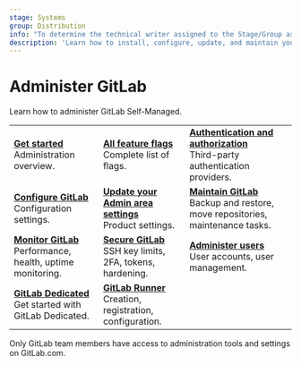 ```yaml
---
stage: Systems
group: Distribution
info: "To determine the technical writer assigned to the Stage/Group associated with this page, see https://handbook.gitlab.com/handbook/product/ux/technical-writing/#assignments"
description: 'Learn how to install, configure, update, and maintain your GitLab instance.'
---
```


# Administer GitLab

Learn how to administer GitLab Self-Managed.

|                                                                                                        |                                                                                                 |  |
|--------------------------------------------------------------------------------------------------------|-------------------------------------------------------------------------------------------------|--|
| [**Get started**](get_started.md)<br>Administration overview.                        | [**All feature flags**](../user/feature_flags.md)<br>Complete list of flags.                    | [**Authentication and authorization**](auth/index.md)<br>Third-party authentication providers. |
| [**Configure GitLab**](configure.md)<br>Configuration settings.                      | [**Update your Admin area settings**](settings/index.md)<br>Product settings. | [**Maintain GitLab**](operations/index.md)<br>Backup and restore, move repositories, maintenance tasks. |
| [**Monitor GitLab**](monitoring/index.md)<br>Performance, health, uptime monitoring. | [**Secure GitLab**](../security/_index.md)<br>SSH key limits, 2FA, tokens, hardening.            | [**Administer users**](administer_users.md)<br>User accounts, user management. |
| [**GitLab Dedicated**](dedicated/index.md)<br>Get started with GitLab Dedicated.     | [**GitLab Runner**](https://docs.gitlab.com/runner/) <br>Creation, registration, configuration. |  |

Only GitLab team members have access to administration tools and settings on GitLab.com.
